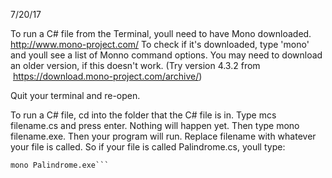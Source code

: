 7/20/17

To run a C# file from the Terminal, youll need to have Mono downloaded. http://www.mono-project.com/ To check if it's downloaded, type 'mono' and youll see a list of Monno command options. You may need to download an older version, if this doesn't work. (Try version 4.3.2 from  https://download.mono-project.com/archive/) 

Quit your terminal and re-open.

To run a C# file, cd into the folder that the C# file is in. Type mcs filename.cs and press enter. Nothing will happen yet. Then type mono filename.exe. Then your program will run. Replace filename with whatever your file is called. So if your file is called Palindrome.cs, youll type: 
```mcs Palindrome.cs
mono Palindrome.exe```
